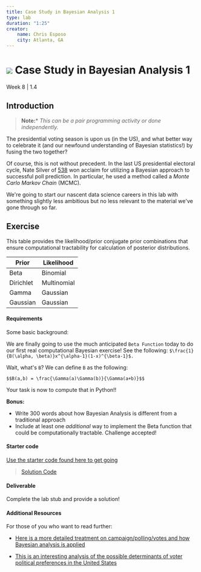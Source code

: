 ```yaml
---
title: Case Study in Bayesian Analysis 1
type: lab
duration: "1:25"
creator:
    name: Chris Esposo
    city: Atlanta, GA
---
```


# ![](https://ga-dash.s3.amazonaws.com/production/assets/logo-9f88ae6c9c3871690e33280fcf557f33.png) Case Study in Bayesian Analysis 1
Week 8 | 1.4

## Introduction

> **Note:*** _This can be a pair programming activity or done independently._

The presidential voting season is upon us (in the US), and what better way to celebrate it (and our newfound understanding of Bayesian statistics!) by fusing the two together?

Of course, this is not without precedent. In the last US presidential electoral cycle, Nate Silver of [538](http://fivethirtyeight.com) won acclaim for utilizing a Bayesian approach to successful poll prediction. In particular, he used a method called a *Monte Carlo Markov Chain* (MCMC).

We're going to start our nascent data science careers in this lab with something slightly less ambitious but no less relevant to the material we've gone through so far.


## Exercise

This table provides the likelihood/prior conjugate prior combinations that ensure computational tractability for calculation of posterior distributions.

| Prior  | Likelihood  |
|---|---|
| Beta  | Binomial  |
| Dirichlet  | Multinomial   |
| Gamma  | Gaussian |
| Gaussian  | Gaussian |


#### Requirements
Some basic background:

We are finally going to use the much anticipated `Beta Function` today to do our first real computational Bayesian exercise! See the following:
`$\frac{1}{B(\alpha, \beta)}x^{\alpha-1}(1-x)^{\beta-1}$.`

Wait, what's `B`? We can define `B` as the following:

`$$B(a,b) = \frac{\Gamma(a)\Gamma(b)}{\Gamma(a+b)}$$`

Your task is now to compute that in Python!!



**Bonus:**
- Write 300 words about how Bayesian Analysis is different from a traditional approach
- Include at least one *additional* way to implement the Beta function that could be computationally tractable. Challenge accepted!

#### Starter code

[Use the starter code found here to get going](./code/w8-1.4-starter.ipynb)

> [Solution Code](./code/w8-1.4-solutions.ipynb)

#### Deliverable

Complete the lab stub and provide a solution!

#### Additional Resources

For those of you who want to read further:

- [Here is a more detailed treatment on campaign/polling/votes and how Bayesian analysis is applied](http://www.stat.columbia.edu/~gelman/presentations/gelman_ieor.pdf)

- [This is an interesting analysis of the possible determinants of voter political preferences in the United States](http://www.stat.columbia.edu/~gelman/presentations/redbluetalkubc.pdf)